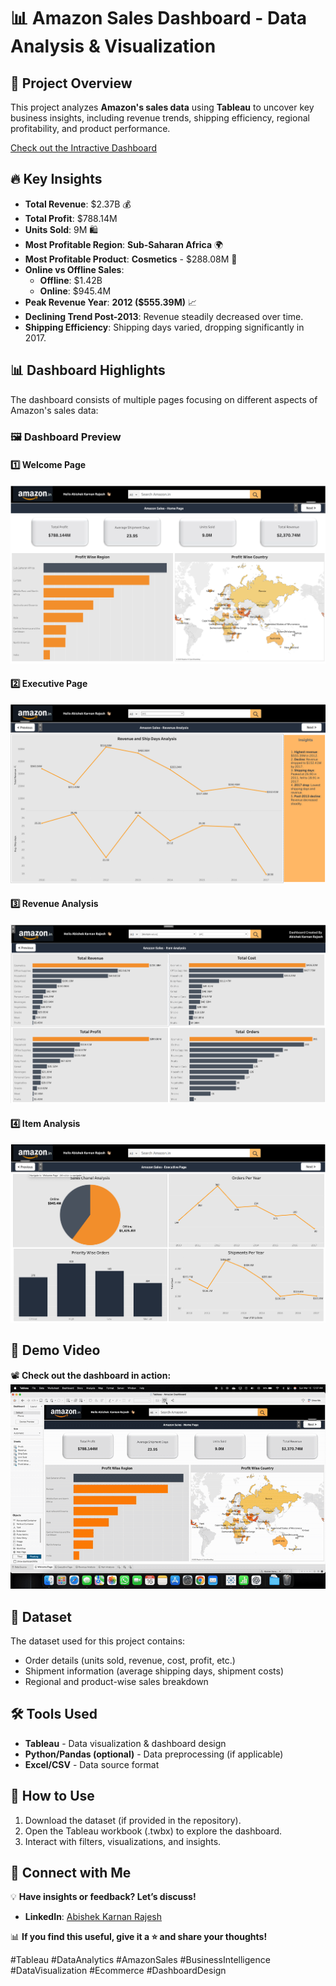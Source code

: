 # 📊 Amazon Sales Dashboard - Data Analysis & Visualization

## 🚀 Project Overview
This project analyzes **Amazon's sales data** using **Tableau** to uncover key business insights, including revenue trends, shipping efficiency, regional profitability, and product performance.

[Check out the Intractive Dashboard](https://public.tableau.com/app/profile/abishek.karnan.rajesh/viz/AmazonDashboard_17424419454180/WelcomePage?publish=yes)

## 🔥 Key Insights
- **Total Revenue**: $2.37B 💰
- **Total Profit**: $788.14M
- **Units Sold**: 9M 🛍️
- **Most Profitable Region**: **Sub-Saharan Africa** 🌍
- **Most Profitable Product**: **Cosmetics** - $288.08M 💄
- **Online vs Offline Sales**: 
  - **Offline**: $1.42B
  - **Online**: $945.4M
- **Peak Revenue Year**: **2012 ($555.39M)** 📈
- **Declining Trend Post-2013**: Revenue steadily decreased over time.
- **Shipping Efficiency**: Shipping days varied, dropping significantly in 2017.

## 📊 Dashboard Highlights
The dashboard consists of multiple pages focusing on different aspects of Amazon's sales data:

### 🖼️ **Dashboard Preview**
#### 1️⃣ Welcome Page
![Slide 1](./1.png)

#### 2️⃣ Executive Page
![Slide 2](./2.png)

#### 3️⃣ Revenue Analysis
![Slide 3](./3.png)

#### 4️⃣ Item Analysis
![Slide 4](./4.png)

## 🎥 Demo Video
📽️ **Check out the dashboard in action:**  
![Dashboard in Action](./Demovideo.gif)

## 📂 Dataset
The dataset used for this project contains:
- Order details (units sold, revenue, cost, profit, etc.)
- Shipment information (average shipping days, shipment costs)
- Regional and product-wise sales breakdown

## 🛠️ Tools Used
- **Tableau** - Data visualization & dashboard design
- **Python/Pandas (optional)** - Data preprocessing (if applicable)
- **Excel/CSV** - Data source format

## 📌 How to Use
1. Download the dataset (if provided in the repository).
2. Open the Tableau workbook (.twbx) to explore the dashboard.
3. Interact with filters, visualizations, and insights.

## 📢 Connect with Me
💡 **Have insights or feedback? Let’s discuss!**
- **LinkedIn**: [Abishek Karnan Rajesh](https://www.linkedin.com/in/abishekrajesh/)  
 

📊 **If you find this useful, give it a ⭐ and share your thoughts!**

#Tableau #DataAnalytics #AmazonSales #BusinessIntelligence #DataVisualization #Ecommerce #DashboardDesign
